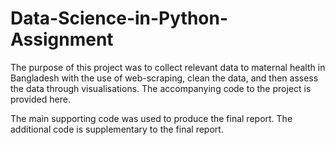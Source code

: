 # Data-Science-in-Python-Assignment

The purpose of this project was to collect relevant data to maternal health in Bangladesh with the use of web-scraping, clean the data, and then assess the data through visualisations. The accompanying code to the project is provided here. 

The main supporting code was used to produce the final report. The additional code is supplementary to the final report. 
